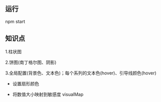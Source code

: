 ## 运行

npm start

## 知识点

1.柱状图

2.饼图(南丁格尔图、阴影)

3.全局配置(背景色、文本色)；每个系列的文本色(hover)、引导线颜色(hover)

* 设置扇形颜色

* 将数值大小映射到敏感度 visualMap